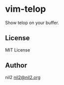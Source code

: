 vim-telop
=========

Show telop on your buffer.

License
-------

MIT License

Author
------

nil2 <nil2@nil2.org>
